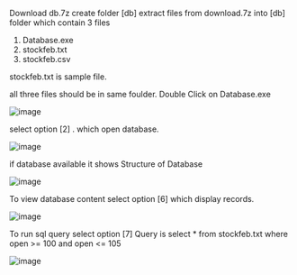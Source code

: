 Download db.7z
create folder [db]
extract files from download.7z into [db] folder
which contain 3 files
1. Database.exe
2. stockfeb.txt
3. stockfeb.csv

stockfeb.txt is sample file.

   all three files should be in same foulder. Double Click on Database.exe
   

   ![image](https://github.com/MaheshYTech/db/assets/53365208/089ae1dc-99b0-4a76-af57-5e8562c513f4)

select option [2] . which open database.

![image](https://github.com/MaheshYTech/db/assets/53365208/feebbc7c-e893-48ed-b2b7-18589b496e6c)

if database available it shows Structure of Database

![image](https://github.com/MaheshYTech/db/assets/53365208/7c1de96d-ed5c-4bc3-91c1-1b192ee08d3f)

To view database content select option [6] which display records.

![image](https://github.com/MaheshYTech/db/assets/53365208/f8604e45-d9ec-424f-b650-8fe6aebfa685)

To run sql query select option [7]
Query is 
 select * from stockfeb.txt where open >= 100 and open <= 105
 
![image](https://github.com/MaheshYTech/db/assets/53365208/781c87ca-1ab1-45a4-a419-f017eb6b24a5)



